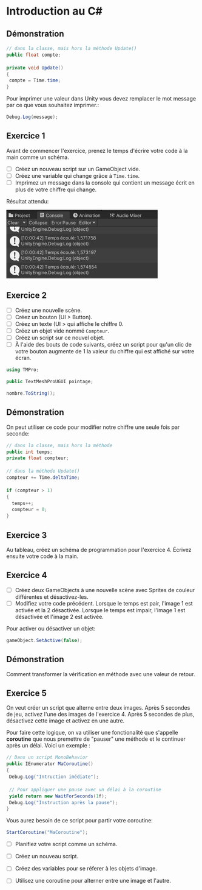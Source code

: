 # **Introduction au C#**

## Démonstration

```c#
// dans la classe, mais hors la méthode Update()
public float compte;

private void Update()
{
 compte = Time.time; 
}
```

Pour imprimer une valeur dans Unity vous devez remplacer le mot message par ce que vous souhaitez imprimer.: 

```c#
Debug.Log(message); 
```

## Exercice 1
Avant de commencer l'exercice, prenez le temps d'écrire votre code à la main comme un schéma. 

- [ ] Créez un nouveau script sur un GameObject vide.
- [ ] Créez une variable qui change grâce à `Time.time`.
- [ ] Imprimez un message dans la console qui contient un message écrit en plus de votre chiffre qui change.

Résultat attendu:     

![Image](../images/resultat_debug.jpg)

## Exercice 2

- [ ] Créez une nouvelle scène.
- [ ] Créez un bouton (UI > Button).
- [ ] Créez un texte (UI >  qui affiche le chiffre 0.
- [ ] Créez un objet vide nommé `Compteur`. 
- [ ] Créez un script sur ce nouvel objet. 
- [ ] À l'aide des bouts de code suivants, créez un script pour qu'un clic de votre bouton augmente de 1 la valeur du chiffre qui est affiché sur votre écran. 

``` c#
using TMPro;
```

``` c#
public TextMeshProUGUI pointage;
```

``` c#
nombre.ToString();
```

## Démonstration
On peut utiliser ce code pour modifier notre chiffre une seule fois par seconde: 

```c#
// dans la classe, mais hors la méthode
public int temps;
private float compteur; 

// dans la méthode Update()
compteur += Time.deltaTime;

if (compteur > 1)
{
  temps++; 
  compteur = 0; 
}
```

## Exercice 3
Au tableau, créez un schéma de programmation pour l'exercice 4. Écrivez ensuite votre code à la main. 

## Exercice 4
- [ ] Créez deux GameObjects à une nouvelle scène avec Sprites de couleur différentes et désactivez-les.
- [ ] Modifiez votre code précédent. Lorsque le temps est pair, l'image 1 est activée et la 2 désactivée. Lorsque le temps est impair, l'image 1 est désactivée et l'image 2 est activée. 

Pour activer ou désactiver un objet:

``` c#
gameObject.SetActive(false);
```

## Démonstration

Comment transformer la vérification en méthode avec une valeur de retour. 

## Exercice 5

On veut créer un script que alterne entre deux images. Après 5 secondes de jeu, activez l'une des images de l'exercice 4. Après 5 secondes de plus, désactivez cette image et activez en une autre.

Pour faire cette logique, on va utiliser une fonctionalité que s'appelle **coroutine** que nous premettre de "pauser" une méthode et le continuer après un délai. Voici un exemple : 

``` c#
// Dans un script MonoBehavior
public IEnumerator MaCoroutine()
{
 Debug.Log("Intruction imédiate");

 // Pour appliquer une pause avec un délai à la coroutine
 yield return new WaitForSeconds(1f);
 Debug.Log("Instruction après la pause");
}
```

Vous aurez besoin de ce script pour partir votre coroutine:    

``` c#
StartCoroutine("MaCoroutine");
```

- [ ] Planifiez votre script comme un schéma.
- [ ] Créez un nouveau script.
- [ ] Créez des variables pour se réferer à les objets d'image.
- [ ] Utilisez une coroutine pour alterner entre une image et l'autre.






